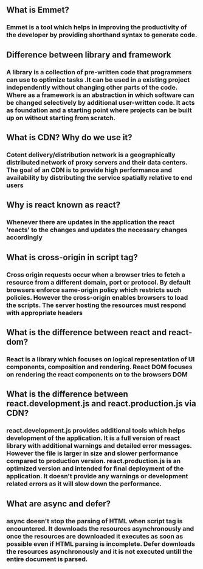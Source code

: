 ## What is Emmet?

### Emmet is a tool which helps in improving the productivity of the developer by providing shorthand syntax to generate code.

## Difference between library and framework

### A library is a collection of pre-written code that programmers can use to optimize tasks .It can be used in a existing project independently without changing other parts of the code. Where as a framework is an abstraction in which software can be changed selectively by additional user-written code. It acts as foundation and a starting point where projects can be built up on without starting from scratch.

## What is CDN? Why do we use it?

### Cotent delivery/distribution network is a geographically distributed network of proxy servers and their data centers. The goal of an CDN is to provide high performance and availability by distributing the service spatially relative to end users

## Why is react known as react?

### Whenever there are updates in the application the react 'reacts' to the changes and updates the necessary changes accordingly

## What is cross-origin in script tag?

### Cross origin requests occur when a browser tries to fetch a resource from a different domain, port or protocol. By default browsers enforce same-origin policy which restricts such policies. However the cross-origin enables browsers to load the scripts. The server hosting the resources must respond with appropriate headers

## What is the difference between react and react-dom?

### React is a library which focuses on logical representation of UI components, composition and rendering. React DOM focuses on rendering the react components on to the browsers DOM

## What is the difference between react.development.js and react.production.js via CDN?

### react.development.js provides additional tools which helps development of the application. It is a full version of react library with additional warnings and detailed error messages. However the file is larger in size and slower performance compared to production version. react.production.js is an optimized version and intended for final deployment of the application. It doesn't provide any warnings or development related errors as it will slow down the performance.

## What are async and defer?

### async doesn't stop the parsing of HTML when script tag is encountered. It downloads the resources asynchronously and once the resources are downloaded it executes as soon as possible even if HTML parsing is incomplete. Defer downloads the resources asynchronously and it is not executed untill the entire document is parsed.

###
